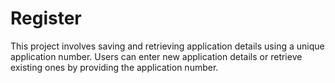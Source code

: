 # Register
This project involves saving and retrieving application details using a unique application number. Users can enter new application details or retrieve existing ones by providing the application number.

